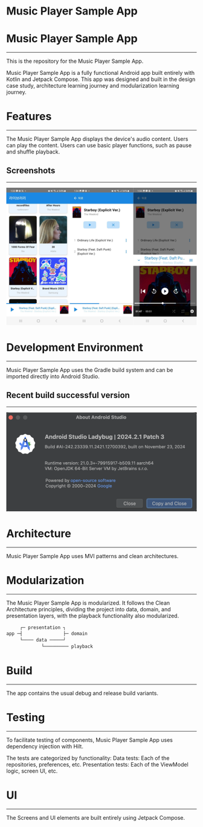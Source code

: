 # Music Player Sample App

# Music Player Sample App

---

This is the repository for the Music Player Sample App.

Music Player Sample App is a fully functional Android app built entirely with Kotlin and Jetpack Compose. This app was designed and built in the design case study, architecture learning journey and modularization learning journey.

# Features

---

The Music Player Sample App displays the device's audio content. Users can play the content. Users can use basic player functions, such as pause and shuffle playback.

## Screenshots

---

![screenshots_app.png](readme_images/screenshots_app.png)

# Development Environment

---

Music Player Sample App uses the Gradle build system and can be imported directly into Android Studio.

## Recent build successful version

---

![screenshots_ide_version.png](readme_images/screenshots_ide_version.png)

# Architecture

---

Music Player Sample App uses MVI patterns and clean architectures.

# Modularization

---

The Music Player Sample App is modularized. It follows the Clean Architecture principles, dividing the project into data, domain, and presentation layers, with the playback functionality also modularized.

```jsx
     ┌─ presentation ┐
app ─┤               ├─ domain
     └──── data ─────┘
             └───────── playback
```

# Build

---

The app contains the usual debug and release build variants.

# Testing

---

To facilitate testing of components, Music Player Sample App uses dependency injection with Hilt.

The tests are categorized by functionality:
Data tests: Each of the repositories, preferences, etc.
Presentation tests: Each of the ViewModel logic, screen UI, etc.

# UI

---

The Screens and UI elements are built entirely using Jetpack Compose.